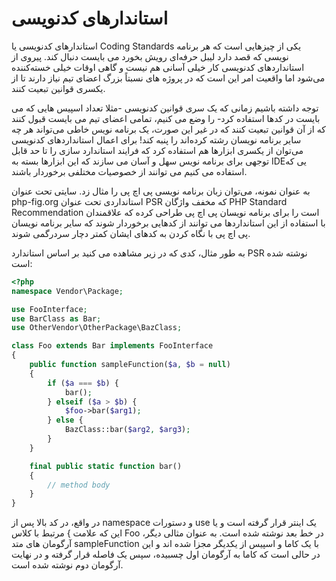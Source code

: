 #  استاندارهای کدنویسی

استاندارهای کدنویسی یا Coding Standards یکی از چیزهایی است که هر برنامه نویسی که قصد دارد لیبل حرفه‌ای رویش بخورد می بایست دنبال کند. پیروی از استانداردهای کدنویسی کار خیلی آسانی هم نیست و گاهی اوقات خیلی خسته‌کننده می‌شود اما واقعیت امر این است که در پروژه های نسبتاً بزرگ اعضای تیم نیاز دارند تا از یکسری قوانین تبعیت کنند.

توجه داشته باشیم زمانی که یک سری قوانین کدنویسی -مثلا تعداد اسپیس هایی که می بایست در کدها استفاده کرد- را وضع می کنیم، تمامی اعضای تیم می بایست قبول کنند که از آن قوانین تبعیت کنند که در غیر این صورت، یک برنامه نویس خاطی می‌تواند هر چه سایر برنامه نویسان رشته کرده‌اند را پنبه کند! برای اعمال استانداردهای کدنویسی می‌توان از یکسری ابزارها هم استفاده کرد که فرایند استاندارد سازی را تا حد قابل توجهی برای برنامه نویس سهل و آسان می سازند که این ابزارها بسته به IDEیی که استفاده می کنیم می توانند از خصوصیات مختلفی برخوردار باشند.

به عنوان نمونه، می‌توان زبان برنامه نویسی پی اچ پی را مثال زد. سایتی تحت عنوان php-fig.org استانداردی تحت عنوان PSR که مخفف واژگان PHP Standard Recommendation است را برای برنامه نویسان پی اچ پی طراحی کرده که علاقمندان با استفاده از این استانداردها می توانند از کدهایی برخوردار شوند که سایر برنامه نویسان پی اچ پی با نگاه کردن به کدهای ایشان کمتر دچار سردرگمی شوند.

به طور مثال، کدی که در زیر مشاهده می کنید بر اساس استاندارد PSR نوشته شده است:

```php
<?php
namespace Vendor\Package;

use FooInterface;
use BarClass as Bar;
use OtherVendor\OtherPackage\BazClass;

class Foo extends Bar implements FooInterface
{
    public function sampleFunction($a, $b = null)
    {
        if ($a === $b) {
            bar();
        } elseif ($a > $b) {
            $foo->bar($arg1);
        } else {
            BazClass::bar($arg2, $arg3);
        }
    }

    final public static function bar()
    {
        // method body
    }
}
```
در واقع، در کد بالا پس از namespace و دستورات use یک اینتر قرار گرفته است و یا این که علامت } مرتبط با کلاس Foo در خط بعد نوشته شده است. به عنوان مثالی دیگر، آرگومان های متد sampleFunction با یک کاما و اسپیس از یکدیگر مجزا شده اند و این در حالی است که کاما به آرگومان اول چسبیده، سپس یک فاصله قرار گرفته و در نهایت آرگومان دوم نوشته شده است.
